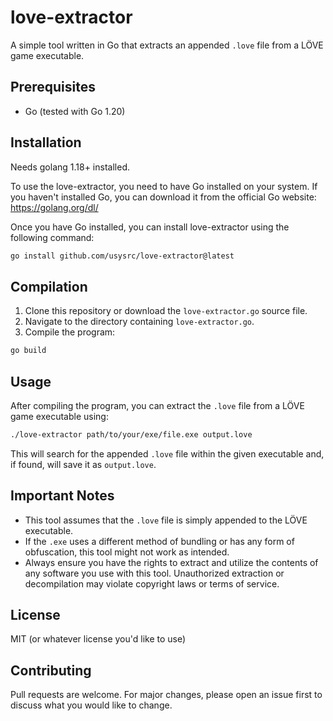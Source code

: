 # love-extractor

A simple tool written in Go that extracts an appended `.love` file from a LÖVE game executable.

## Prerequisites

- Go (tested with Go 1.20)

## Installation

Needs golang 1.18+ installed. 

To use the love-extractor, you need to have Go installed on your system. If you haven't installed Go, you can download it from the official Go website: https://golang.org/dl/

Once you have Go installed, you can install love-extractor using the following command:

```bash
go install github.com/usysrc/love-extractor@latest
```

## Compilation

1. Clone this repository or download the `love-extractor.go` source file.
2. Navigate to the directory containing `love-extractor.go`.
3. Compile the program:
```bash
go build
```

## Usage

After compiling the program, you can extract the `.love` file from a LÖVE game executable using:

```bash
./love-extractor path/to/your/exe/file.exe output.love
```

This will search for the appended `.love` file within the given executable and, if found, will save it as `output.love`.

## Important Notes

- This tool assumes that the `.love` file is simply appended to the LÖVE executable.
- If the `.exe` uses a different method of bundling or has any form of obfuscation, this tool might not work as intended.
- Always ensure you have the rights to extract and utilize the contents of any software you use with this tool. Unauthorized extraction or decompilation may violate copyright laws or terms of service.

## License

MIT (or whatever license you'd like to use)

## Contributing

Pull requests are welcome. For major changes, please open an issue first to discuss what you would like to change.


